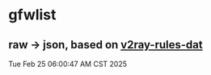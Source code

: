 # gfwlist
## raw -> json, based on [v2ray-rules-dat](https://github.com/Loyalsoldier/v2ray-rules-dat)
Tue Feb 25 06:00:47 AM CST 2025

